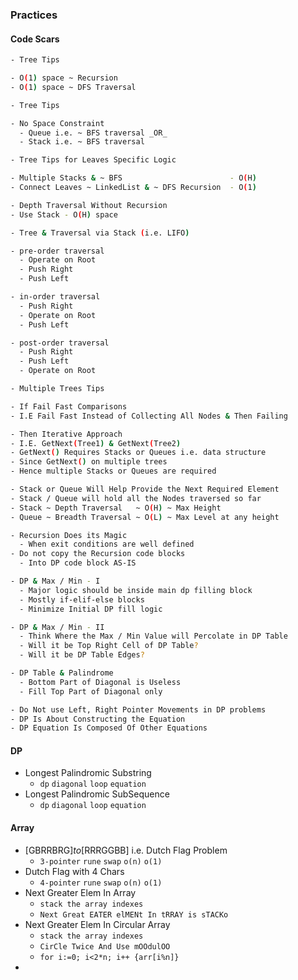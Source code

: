 ### Practices

#### Code Scars
```bash
- Tree Tips

- O(1) space ~ Recursion 
- O(1) space ~ DFS Traversal
```

```bash
- Tree Tips

- No Space Constraint
  - Queue i.e. ~ BFS traversal _OR_
  - Stack i.e. ~ BFS traversal
```

```bash
- Tree Tips for Leaves Specific Logic

- Multiple Stacks & ~ BFS                        - O(H)
- Connect Leaves ~ LinkedList & ~ DFS Recursion  - O(1)
```

```bash
- Depth Traversal Without Recursion
- Use Stack - O(H) space
```

```bash 
- Tree & Traversal via Stack (i.e. LIFO)

- pre-order traversal
  - Operate on Root
  - Push Right 
  - Push Left

- in-order traversal
  - Push Right
  - Operate on Root 
  - Push Left

- post-order traversal
  - Push Right
  - Push Left
  - Operate on Root
```

```bash
- Multiple Trees Tips

- If Fail Fast Comparisons
- I.E Fail Fast Instead of Collecting All Nodes & Then Failing

- Then Iterative Approach
- I.E. GetNext(Tree1) & GetNext(Tree2)
- GetNext() Requires Stacks or Queues i.e. data structure
- Since GetNext() on multiple trees
- Hence multiple Stacks or Queues are required

- Stack or Queue Will Help Provide the Next Required Element
- Stack / Queue will hold all the Nodes traversed so far
- Stack ~ Depth Traversal   ~ O(H) ~ Max Height
- Queue ~ Breadth Traversal ~ O(L) ~ Max Level at any height
```

```bash
- Recursion Does its Magic
  - When exit conditions are well defined
- Do not copy the Recursion code blocks
  - Into DP code block AS-IS
```

```bash
- DP & Max / Min - I
  - Major logic should be inside main dp filling block
  - Mostly if-elif-else blocks
  - Minimize Initial DP fill logic

- DP & Max / Min - II
  - Think Where the Max / Min Value will Percolate in DP Table
  - Will it be Top Right Cell of DP Table?
  - Will it be DP Table Edges?
```

```bash
- DP Table & Palindrome
  - Bottom Part of Diagonal is Useless
  - Fill Top Part of Diagonal only
```

```bash
- Do Not use Left, Right Pointer Movements in DP problems
- DP Is About Constructing the Equation
- DP Equation Is Composed Of Other Equations
```

#### DP
- Longest Palindromic Substring 
  - `dp` `diagonal` `loop` `equation`
- Longest Palindromic SubSequence 
  - `dp` `diagonal` `loop` `equation`

#### Array
- [GBRRBRG]_to_[RRRGGBB] i.e. Dutch Flag Problem 
  - `3-pointer` `rune` `swap` `o(n)` `o(1)`
- Dutch Flag with 4 Chars 
  - `4-pointer` `rune` `swap` `o(n)` `o(1)`
- Next Greater Elem In Array 
  - `stack the array indexes`
  - `Next Great EATER elMENt In tRRAY is sTACKo`
- Next Greater Elem In Circular Array
  - `stack the array indexes`
  - `CirCle Twice And Use mOOdulOO`
  - `for i:=0; i<2*n; i++ {arr[i%n]}`
- 
